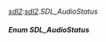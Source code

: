 _[sdl2](../../modules/sdl2/sdl2-module.md):[sdl2](../../modules/sdl2/sdl2-module.md).SDL\_AudioStatus_
##### Enum SDL\_AudioStatus
